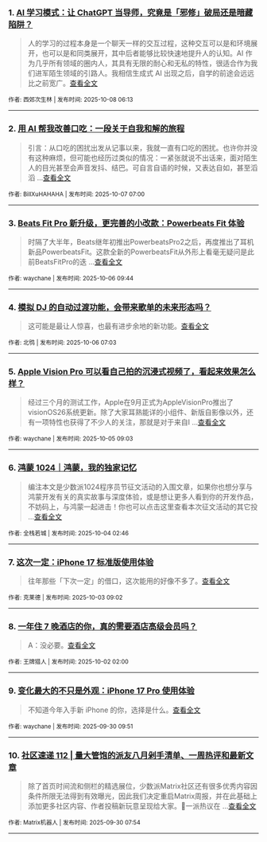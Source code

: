### 1. [AI 学习模式：让 ChatGPT 当导师，究竟是「邪修」破局还是暗藏陷阱？](https://sspai.com/post/102377)

> 人的学习的过程本身是一个聊天一样的交互过程，这种交互可以是和环境展开，也可以是和同类展开，其中后者能够比较快速地提升人的认知。AI 作为几乎所有领域的圈内人，其具有无限的耐心和无私的特性，很适合作为我们进军陌生领域的引路人。我相信生成式 AI 出现之后，自学的前途会远远比之前宽广。[查看全文](https://sspai.com/post/102377) 

<sub>作者: 西郊次生林 | 发布时间: 2025-10-08 06:13</sub>

---


### 2. [用 AI 帮我改善口吃：一段关于自我和解的旅程](https://sspai.com/post/102860)

> 引言：从口吃的困扰出发从记事以来，我就一直有口吃的困扰。也许你并没有这种麻烦，但可能也经历过类似的情况：一紧张就说不出话来，面对陌生人的目光甚至会声音发抖、结巴。可自言自语的时候，又表达自如，甚至滔滔 ...[查看全文](https://sspai.com/post/102860) 

<sub>作者: BillXuHAHAHA | 发布时间: 2025-10-07 07:00</sub>

---


### 3. [Beats Fit Pro 新升级，更完善的小改款：Powerbeats Fit 体验](https://sspai.com/post/102913)

> 时隔了大半年，Beats继年初推出PowerbeatsPro2之后，再度推出了耳机新品PowerbeatsFit。这款全新的PowerbeatsFit从外形上看毫无疑问是此前BeatsFitPro的迭 ...[查看全文](https://sspai.com/post/102913) 

<sub>作者: waychane | 发布时间: 2025-10-06 09:44</sub>

---


### 4. [模拟 DJ 的自动过渡功能，会带来歌单的未来形态吗？](https://sspai.com/post/100790)

> 这可能是最让人惊喜，也最有进步余地的新功能。[查看全文](https://sspai.com/post/100790) 

<sub>作者: 北鸮 | 发布时间: 2025-10-06 07:03</sub>

---


### 5. [Apple Vision Pro 可以看自己拍的沉浸式视频了，看起来效果怎么样？](https://sspai.com/post/102896)

> 经过三个月的测试工作，Apple在9月正式为AppleVisionPro推出了visionOS26系统更新。除了大家耳熟能详的小组件、新版自影像以外，还有一项特性也获得了不少人的关注，那就是对于来自I ...[查看全文](https://sspai.com/post/102896) 

<sub>作者: waychane | 发布时间: 2025-10-05 09:03</sub>

---


### 6. [鸿蒙 1024｜鸿蒙，我的独家记忆](https://sspai.com/post/102833)

> 编注本文是少数派1024程序员节征文活动的入围文章，如果你也想分享与鸿蒙开发有关的真实故事与深度体验，或是想让更多人看到你的开发作品，不妨码上，与鸿蒙一起进击！你也可以点击这里查看本次征文活动的其它投 ...[查看全文](https://sspai.com/post/102833) 

<sub>作者: 全栈若城 | 发布时间: 2025-10-04 02:46</sub>

---


### 7. [这次一定：iPhone 17 标准版使用体验](https://sspai.com/post/102893)

> 往年那些「下次一定」的借口，这次能用的好像不多了。[查看全文](https://sspai.com/post/102893) 

<sub>作者: 克莱德 | 发布时间: 2025-10-03 09:02</sub>

---


### 8. [一年住 7 晚酒店的你，真的需要酒店高级会员吗？](https://sspai.com/post/94079)

> A：没必要。[查看全文](https://sspai.com/post/94079) 

<sub>作者: 王牌猎人 | 发布时间: 2025-10-02 02:00</sub>

---


### 9. [变化最大的不只是外观：iPhone 17 Pro 使用体验](https://sspai.com/post/102815)

> 不知道今年入手新 iPhone 的你，选择是什么。[查看全文](https://sspai.com/post/102815) 

<sub>作者: waychane | 发布时间: 2025-09-30 09:51</sub>

---


### 10. [社区速递 112 | 量大管饱的派友八月剁手清单、一周热评和最新文章](https://sspai.com/post/102857)

> 除了首页时间流和侧栏的精选展位，少数派Matrix社区还有很多优秀内容因条件所限无法得到有效曝光，因此我们决定重启Matrix周报，并在此基础上添加更多社区内容、作者投稿新玩意呈现给大家。💬一派热议在 ...[查看全文](https://sspai.com/post/102857) 

<sub>作者: Matrix机器人 | 发布时间: 2025-09-30 07:54</sub>

---

